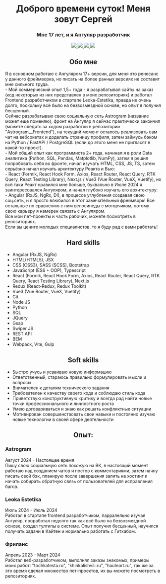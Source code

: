 <div id="header" align="center">
  <h1>Доброго времени суток! Меня зовут Сергей</h1>
  <h3>Мне 17 лет, и я Ангуляр разработчик</h3>
</div>
<div id="socials" align="center">
<a href="https://vk.com/sergey_glazunov_07">
  <img src="https://img.shields.io/badge/VK-blue?style=for-the-badge&logo=VK&logoColor=white">
</a>

<a href="https://krasnodar.hh.ru/resume/d1bd0af2ff0cfe0cea0039ed1f576f66305571">
  <img src="https://img.shields.io/badge/HH-red?style=for-the-badge&logo=HH&logoColor=white">
</a>

<a href="https://career.habr.com/sergeyskvortsov123">
  <img src="https://img.shields.io/badge/Habr-blue?style=for-the-badge&logo=Habr&logoColor=white">
</a>

<a href="https://t.me/Mr_Glaz_programmer">
  <img src="https://img.shields.io/badge/Telegram-blue?style=for-the-badge&logo=Telegram&logoColor=white">
</a>
</div>
<div id="header" align="center">
  <h2>Обо мне</h2>
</div>
Я в основном работаю с Ангуляром 17+ версии, для меня это ренесанс у данного фреймворка, но писать на более ранных версиях не составит мне сильного труда.<br>
- Мой коммерческий опыт 1,5+ года - я разрабатывал сайты на заказ (код некоторых из них представлен в моих репозиториях) и работал Frontend разработчиком в стартапе Leoka-Estetika, правда не очень долго, поскольку всё было на безвозмездной основе, но опыт я получил бесценный.<br>
Сейчас разрабатываю свою социальную сеть Astrogram (название может еще поменяю), фронт на Ангуляр я сейчас практически закончил (можете следить за ходом разработки в репозитории "Astrogram__Frontend"),
на текущий момент осталось реализовать сам чат на вебсокетах и доделать страницу профиля, затем займусь бэком на Python / FastAPI / PostgreSQL (если до этого меня не пригласят в какой-то проект).<br>
- Мой общий опыт как программиста 2+ года, начинал я в роли Data аналитика (Puthon, SQL, Pandas, Matplotlib, NumPy), затем я решил попробовать себя во фронте, начал изучать HTML, CSS, JS, TS, затем серьёзно начал изучать архитектуру Реакта и Вью: <br>
- React (Formik, React Hook Form, Axios, React Router, React Query, RTK Query, React Testing Library), Next.js / Vue3 (Vue Router, VueX, Vuetify), но всё таки Реакт нравился мне больше, буквально в Июле 2024 я заинтересовался Ангуляром, и начал глубоко изучать его архитектуру: <br>
- Angular (RxJS, NgRx, DI), в процессе углубления создавая свою соц.сеть, и я просто влюбился в этот замечательный фреймворк! Все остальные по сравнению с ним велосипеды с моторчиком, потому свою карьеру я намерен связать с Ангуляром. <br>
Все мои пет-проекты и часть рабочих, можете посмотреть в репозиториях.<br>
Если вы цените молодых специалистов, то я буду рад с вами работать! <br>
<div id="header" align="center">
  <h2>Hard skills</h2>
</div>

- Angular (RxJS, NgRx)
- HTML(HTML5), JSX
- CSS (CSS3), SASS (SCSS), Bootstrap
- JavaScript (ES6 + OOP), Typescript
- React (Formik, React Hook Form, Axios, React Router, React Query, RTK Query, React Testing Library), Next.js
- Redux (React-Redux, Redux Toolkit)
- Vue3 (Vue Router, VueX, Vuetify)
- Git
- Node JS
- Python
- SQL
- JQuery
- Gsap
- Swiper JS
- REST API
- BEM
- Webpack, Vite, Gulp

<div id="header" align="center">
  <h2>Soft skills</h2>
</div>

- Быстро учусь и усваиваю новую информацию
- Ответственный, стараюсь правильно формулировать мысли и вопросы
- Внимателен к деталям технического задания
- Требователен к качеству своего кода и соблюдаю стиль кода
- Приветствую конструктивную критику и всегда рад найти новые точки профессионального и личностного роста
- Умею договариваться и знаю как решать конфликтные ситуации
- Мотивирован совершенствовать свои навыки и постоянно изучаю новые технологии в своей сфере деятельности

<div id="header" align="center">
  <h2>Опыт:</h2>
</div>

<h3>Astrogram</h3>
Август 2024 - Настоящее время <br>
Пишу свою социальную сеть похожую на ВК, в настоящий момент работаю над созданием чатов и постов с комментариями, затем начну писать свой бэк, планирую после завершения залить на хостинг и начать собирать обратную связь от пользователей для исправления багов.

<h3>Leoka Estetika</h3>
Июль 2024 - Июль 2024 <br>
Работал в стартапе frontend разработчиком, парралельно изучая Ангуляр, проработал недолго так как всё было на безвозмездной основе, создал тултипы в системе. Опыт получил бесценный, научился получать задачи в Кайтен и нормально работать с Гитхабом.

<h3>Фриланс</h3>
Апрель 2023 - Март 2024 <br>
Работал веб-разработчиком, выполнял заказы знакомых, примеры моих работ: "tochkatesta.ru", "khinkalishvili.ru", "hauteart.ru", так же за это время сделал множество пет-проектов, их вы можете посмотреть в репозиториях. 

<!---
Sergey-Dmitrievich/Sergey-Dmitrievich is a ✨ special ✨ repository because its `README.md` (this file) appears on your GitHub profile.
You can click the Preview link to take a look at your changes.
--->
